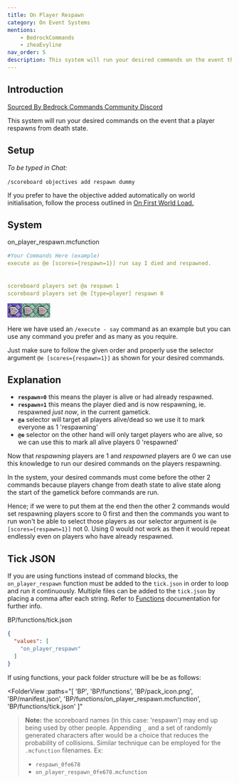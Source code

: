 ```yaml
---
title: On Player Respawn
category: On Event Systems
mentions:
    - BedrockCommands
    - zheaEvyline
nav_order: 5
description: This system will run your desired commands on the event that a player respawns from death state.
---
```


## Introduction

[Sourced By Bedrock Commands Community Discord](https://discord.gg/SYstTYx5G5)

This system will run your desired commands on the event that a player respawns from death state.

## Setup

*To be typed in Chat:*

`/scoreboard objectives add respawn dummy`

If you prefer to have the objective added automatically on world initialisation, follow the process outlined in [On First World Load.](/commands/on-first-world-load)

## System

<CodeHeader>on_player_respawn.mcfunction</CodeHeader>

```yaml
#Your Commands Here (example)
execute as @e [scores={respawn=1}] run say I died and respawned.


scoreboard players set @a respawn 1
scoreboard players set @e [type=player] respawn 0
```
![commandBlockChain3](/assets/images/commands/commandBlockChain/3.png)


Here we have used an `/execute - say` command as an example but you can use any command you prefer and as many as you require.

Just make sure to follow the given order and properly use the selector argument ` @e [scores={respawn=1}] ` as shown for your desired commands.

## Explanation

- **` respawn=0 `** this means the player is alive or had already respawned.
- **` respawn=1 `** this means the player died and is now respawning, ie. respawned *just now*, in the current gametick.
- **` @a `** selector will target all players alive/dead so we use it to mark everyone as 1 'respawning'
- **` @e `** selector on the other hand will only target players who are alive, so we can use this to mark all alive players 0 'respawned'

Now that *respawning* players are 1 and *respawned* players are 0 we can use this knowledge to run our desired commands on the players respawning.

In the system, your desired commands must come before the other 2 commands because players change from death state to alive state along the start of the gametick before commands are run.

Hence; if we were to put them at the end then the other 2 commands would set respawning players score to 0 first and then the commands you want to run won't be able to select those players as our selector argument is ` @e [scores={respawn=1}] ` not 0. Using 0 would not work as then it would repeat endlessly even on players who have already respawned.

## Tick JSON

If you are using functions instead of command blocks, the ` on_player_respawn ` function must be added to the ` tick.json ` in order to loop and run it continuously. Multiple files can be added to the ` tick.json ` by placing a comma after each string. Refer to [Functions](/commands/mcfunctions#tick-json) documentation for further info.

<CodeHeader>BP/functions/tick.json</CodeHeader>
```json
{
  "values": [
    "on_player_respawn"
  ]
}
```

If using functions, your pack folder structure will be be as follows:

<FolderView
	:paths="[
    'BP',
    'BP/functions',
    'BP/pack_icon.png',
    'BP/manifest.json',
    'BP/functions/on_player_respawn.mcfunction',
    'BP/functions/tick.json'
]"
></FolderView>

> **Note:** the scoreboard names (in this case: 'respawn') may end up being used by other people. Appending ` _ ` and a set of randomly generated characters after would be a choice that reduces the probability of collisions. Similar technique can be employed for the ` .mcfunction ` filenames. Ex:
> - ` respawn_0fe678 `
> - ` on_player_respawn_0fe678.mcfunction `
